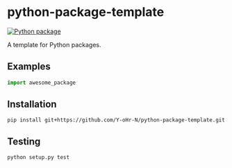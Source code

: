 # python-package-template

[![Python package](https://github.com/Y-oHr-N/python-package-template/workflows/Python%20package/badge.svg?branch=master)](https://github.com/Y-oHr-N/python-package-template/actions?query=workflow%3A%22Python+package%22)

A template for Python packages.

## Examples

```python
import awesome_package
```

## Installation

```
pip install git+https://github.com/Y-oHr-N/python-package-template.git
```

## Testing

```
python setup.py test
```
